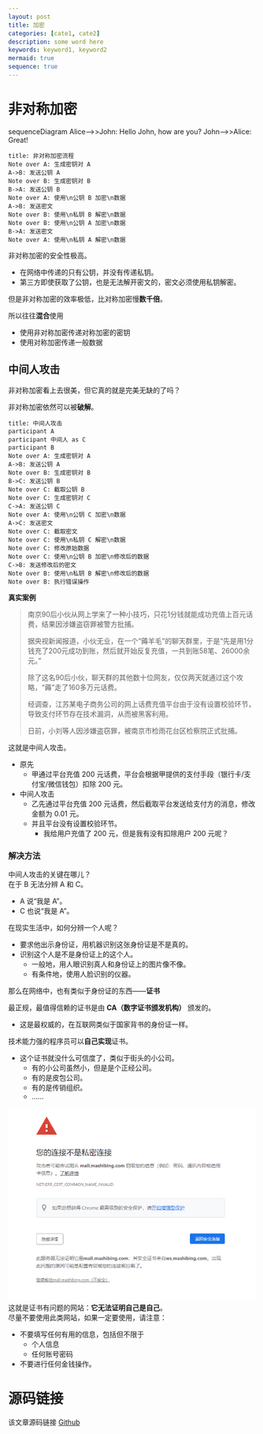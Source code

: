 ```yaml
---
layout: post
title: 加密
categories: [cate1, cate2]
description: some word here
keywords: keyword1, keyword2
mermaid: true
sequence: true
---
```


# 非对称加密

<div class="mermaid">
sequenceDiagram
    Alice-->>John: Hello John, how are you?
    John-->>Alice: Great!
</div>

```sequence
title: 非对称加密流程
Note over A: 生成密钥对 A
A->B: 发送公钥 A
Note over B: 生成密钥对 B
B->A: 发送公钥 B
Note over A: 使用\n公钥 B 加密\n数据
A->B: 发送密文
Note over B: 使用\n私钥 B 解密\n数据
Note over B: 使用\n公钥 A 加密\n数据
B->A: 发送密文
Note over A: 使用\n私钥 A 解密\n数据
```
非对称加密的安全性极高。
- 在网络中传递的只有公钥，并没有传递私钥。
- 第三方即使获取了公钥，也是无法解开密文的，密文必须使用私钥解密。

但是非对称加密的效率极低，比对称加密慢**数千倍**。

所以往往**混合**使用
- 使用非对称加密传递对称加密的密钥
- 使用对称加密传递一般数据

## 中间人攻击
非对称加密看上去很美，但它真的就是完美无缺的了吗？

非对称加密依然可以被**破解**。
```sequence
title: 中间人攻击
participant A
participant 中间人 as C
participant B
Note over A: 生成密钥对 A
A->B: 发送公钥 A
Note over B: 生成密钥对 B
B->C: 发送公钥 B
Note over C: 截取公钥 B
Note over C: 生成密钥对 C
C->A: 发送公钥 C
Note over A: 使用\n公钥 C 加密\n数据
A->C: 发送密文
Note over C: 截取密文
Note over C: 使用\n私钥 C 解密\n数据
Note over C: 修改原始数据
Note over C: 使用\n公钥 B 加密\n修改后的数据
C->B: 发送修改后的密文
Note over B: 使用\n私钥 B 解密\n修改后的数据
Note over B: 执行错误操作
```

**真实案例**

> 南京90后小伙从网上学来了一种小技巧，只花1分钱就能成功充值上百元话费，结果因涉嫌盗窃罪被警方批捕。
> 
> 据央视新闻报道，小伙无业，在一个“薅羊毛”的聊天群里，于是“先是用1分钱充了200元成功到账，然后就开始反复充值，一共到账58笔、26000余元。”
> 
> 除了这名90后小伙，聊天群的其他数十位网友，仅仅两天就通过这个攻略，“薅”走了160多万元话费。
> 
> 经调查，江苏某电子商务公司的网上话费充值平台由于没有设置校验环节，导致支付环节存在技术漏洞，从而被黑客利用。
> 
> 日前，小刘等人因涉嫌盗窃罪，被南京市检雨花台区检察院正式批捕。

这就是中间人攻击。
- 原先
	- 甲通过平台充值 200 元话费，平台会根据甲提供的支付手段（银行卡/支付宝/微信钱包）扣除 200 元。
- 中间人攻击
	- 乙先通过平台充值 200 元话费，然后截取平台发送给支付方的消息，修改金额为 0.01 元。
	- 并且平台没有设置校验环节。
		- 我给用户充值了 200 元，但是我有没有扣除用户 200 元呢？

### 解决方法
中间人攻击的关键在哪儿？<br>
在于 B 无法分辨 A 和 C。
- A 说“我是 A”。
- C 也说“我是 A”。

在现实生活中，如何分辨一个人呢？
- 要求他出示身份证，用机器识别这张身份证是不是真的。
- 识别这个人是不是身份证上的这个人。
	- 一般地，用人眼识别真人和身份证上的图片像不像。
	- 有条件地，使用人脸识别的仪器。

那么在网络中，也有类似于身份证的东西——**证书**

最正规，最值得信赖的证书是由 **CA（数字证书颁发机构）** 颁发的。
- 这是最权威的，在互联网类似于国家背书的身份证一样。

技术能力强的程序员可以**自己实现**证书。
- 这个证书就没什么可信度了，类似于街头的小公司。
	- 有的小公司虽然小，但是是个正经公司。
	- 有的是皮包公司。
	- 有的是传销组织。
	- ......

![image](\images\posts\encryption\asymmetric\unsafe.png)<br>
这就是证书有问题的网站：**它无法证明自己是自己**。<br>
尽量不要使用此类网站，如果一定要使用，请注意：
- 不要填写任何有用的信息，包括但不限于
	- 个人信息
	- 任何账号密码
- 不要进行任何金钱操作。


# 源码链接
该文章源码链接 [Github](url)